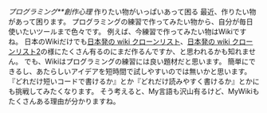 *プログラミング**創作心理* 作りたい物がいっぱいあって困る
最近、作りたい物があって困ります。
プログラミングの練習で作ってみたい物から、自分が毎日使いたいツールまで色々です。
例えば、今練習で作ってみたい物はWikiですね。
日本のWikiだけでも[日本発の wiki クローンリスト](http://www.yamdas.org/column/technique/clonelist.html)、[日本発の wiki クローンリスト2](http://www.yamdas.org/column/technique/clonelist2.html)の様にたくさん有るのにまだ作るんですか、と思われるかも知れません。
でも、Wikiはプログラミングの練習には良い題材だと思います。
簡単にできるし、あたらしいアイデアを短時間で試しやすいのでは無いかと思います。
『どれだけ短いコードで書けるか』とか『どれだけ読みやすく書けるか』とかにも挑戦してみたくなります。
そう考えると、My言語も沢山有るけど、MyWikiもたくさんある理由が分かりますね。

